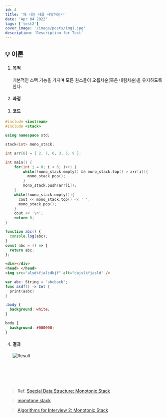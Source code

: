 ```yaml
---
id: 4
title: '왜 나는 너를 사랑하는가'
date: 'Apr 04 2022'
tags: ['test2']
cover_image: '/image/posts/img1.jpg'
description: 'Description for Test'
---
```


## 💡 이론

1. #### 목적

   기본적인 스택 기능을 가지며 모든 원소들이 오름차순(혹은 내림차순)을 유지하도록 한다.

2. #### 과정

3. #### 코드

```cpp
#include <iostream>
#include <stack>

using namespace std;

stack<int> mono_stack;

int arr[6] = { 2, 7, 6, 3, 5, 9 };

int main() {
    for(int i = 0; i < 6; i++) {
        while(!mono_stack.empty() && mono_stack.top() > arr[i]){
          mono_stack.pop();
        }
        mono_stack.push(arr[i]);
    }
    while(!mono_stack.empty()){
      cout << mono_stack.top() << ' ';
      mono_stack.pop();
    }
    cout << '\n';
    return 0;
}
```

```javascript
function abc() {
  console.log(abc);
}
const abc = () => {
  return abc;
};
```

```html
<div></div>
<head> </head>
<img src="alsdkfjalsdkjf" alt="dajslkfjasld" />
```

```swift
var abc: String = "abcbacb";
func asdf() -> Int {
  print(asbc)
}
```

```css
.body {
  background: white;
}

body {
  background: #000000;
}
```

4. #### 결과
   ![Result](https://images.velog.io/images/ung7497/post/13ada08e-2981-4fe2-a8dc-c1488f00e253/%EC%8A%A4%ED%81%AC%EB%A6%B0%EC%83%B7%202021-12-20%20%EC%98%A4%ED%9B%84%2010.59.09.png)

<br>
<br>
<br>
<br>

> Ref.
> [Special Data Structure: Monotonic Stack](https://labuladong.gitbook.io/algo-en/ii.-data-structure/monotonicstack)

> [monotone stack](https://justicehui.github.io/medium-algorithm/2019/01/01/monotoneStack/)

> [Algorithms for Interview 2: Monotonic Stack](https://medium.com/techtofreedom/algorithms-for-interview-2-monotonic-stack-462251689da8)
